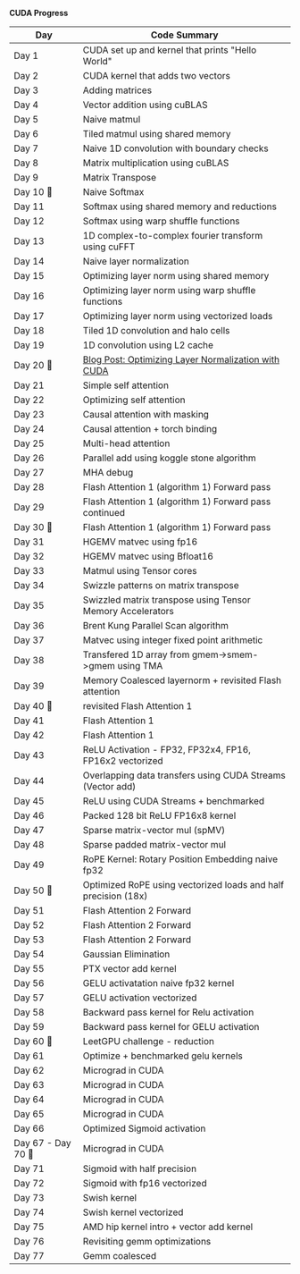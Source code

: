 **CUDA Progress**

| **Day**    | **Code Summary**                                                   |
|------------|--------------------------------------------------------------------|
| Day 1      |  CUDA set up and kernel that prints "Hello World"                  |
| Day 2      |  CUDA kernel that adds two vectors                                 |
| Day 3      |  Adding matrices                                                   |
| Day 4      |  Vector addition using cuBLAS                                      |
| Day 5      |  Naive matmul                                                      |
| Day 6      |  Tiled matmul using shared memory                                  |
| Day 7      |  Naive 1D convolution with boundary checks                         |
| Day 8      |  Matrix multiplication using cuBLAS                                |
| Day 9      |  Matrix Transpose                                                  |
| Day 10 🥳  |  Naive Softmax                                                     |
| Day 11     |  Softmax using shared memory and reductions                        |
| Day 12     |  Softmax using warp shuffle functions                              |
| Day 13     |  1D complex-to-complex fourier transform using cuFFT               |
| Day 14     |  Naive layer normalization                                         |
| Day 15     |  Optimizing layer norm using shared memory                         |
| Day 16     |  Optimizing layer norm using warp shuffle functions                |
| Day 17     |  Optimizing layer norm using vectorized loads                      |
| Day 18     |  Tiled 1D convolution and halo cells                               |
| Day 19     |  1D convolution using L2 cache                                     |
| Day 20 🥳  |  [Blog Post: Optimizing Layer Normalization with CUDA](https://aryagxr.com/blogs/cuda-optimizing-layernorm) |
| Day 21     |  Simple self attention                                             |
| Day 22     |  Optimizing self attention                                         |
| Day 23     |  Causal attention with masking                                     |
| Day 24     |  Causal attention + torch binding                                  |
| Day 25     |  Multi-head attention                                              |
| Day 26     |  Parallel add using koggle stone algorithm                         |
| Day 27     |  MHA debug                                                         |
| Day 28     |  Flash Attention 1 (algorithm 1) Forward pass                      |
| Day 29     |  Flash Attention 1 (algorithm 1) Forward pass continued            |
| Day 30 🥳  |  Flash Attention 1 (algorithm 1) Forward pass                      |
| Day 31     |  HGEMV matvec using fp16                                           |
| Day 32     |  HGEMV matvec using Bfloat16                                       |
| Day 33     |  Matmul using Tensor cores                                         |
| Day 34     |  Swizzle patterns on matrix transpose                              |
| Day 35     |  Swizzled matrix transpose using Tensor Memory Accelerators        |
| Day 36     |  Brent Kung Parallel Scan algorithm                                |
| Day 37     |  Matvec using integer fixed point arithmetic                       |
| Day 38     |  Transfered 1D array from gmem->smem->gmem using TMA               |
| Day 39     |  Memory Coalesced layernorm + revisited Flash attention            |
| Day 40 🥳  |  revisited Flash Attention 1                                       |
| Day 41     |  Flash Attention 1                                                 |
| Day 42     |  Flash Attention 1                                                 |
| Day 43     |  ReLU Activation - FP32, FP32x4, FP16, FP16x2 vectorized           |
| Day 44     |  Overlapping data transfers using CUDA Streams (Vector add)        |
| Day 45     |  ReLU using CUDA Streams + benchmarked                             |
| Day 46     |  Packed 128 bit ReLU FP16x8 kernel                                 |
| Day 47     |  Sparse matrix-vector mul (spMV)                                   |
| Day 48     |  Sparse padded matrix-vector mul                                   |
| Day 49     |  RoPE Kernel: Rotary Position Embedding naive fp32                 |
| Day 50 🥳  |  Optimized RoPE using vectorized loads and half precision (18x)    |
| Day 51     |  Flash Attention 2 Forward                                         |
| Day 52     |  Flash Attention 2 Forward                                         |
| Day 53     |  Flash Attention 2 Forward                                         |
| Day 54     |  Gaussian Elimination                                              |
| Day 55     |  PTX vector add kernel                                             |
| Day 56     |  GELU activatation naive fp32 kernel                               |
| Day 57     |  GELU activation vectorized                                        |
| Day 58     |  Backward pass kernel for Relu activation                          |
| Day 59     |  Backward pass kernel for GELU activation                          |
| Day 60 🥳  |  LeetGPU challenge - reduction                                     |
| Day 61     |  Optimize + benchmarked gelu kernels                               |
| Day 62     |  Micrograd in CUDA                                                 |
| Day 63     |  Micrograd in CUDA                                                 |
| Day 64     |  Micrograd in CUDA                                                 |
| Day 65     |  Micrograd in CUDA                                                 |
| Day 66     |  Optimized Sigmoid activation                                      |
| Day 67 - Day 70  🥳  |  Micrograd in CUDA                                       |
| Day 71     |  Sigmoid with half precision                                       |
| Day 72     |  Sigmoid with fp16 vectorized                                      |
| Day 73     |  Swish kernel                                                      |
| Day 74     |  Swish kernel vectorized                                           |
| Day 75     |  AMD hip kernel intro + vector add kernel                          |
| Day 76     |  Revisiting gemm optimizations                                     |
| Day 77     |  Gemm coalesced                                                    |
